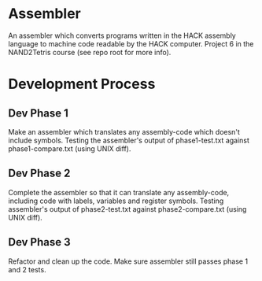 # Assembler #
An assembler which converts programs written in the HACK assembly language to machine code readable by the HACK computer. Project 6 in the NAND2Tetris course (see repo root for more info).

# Development Process #

Dev Phase 1
--------
Make an assembler which translates any assembly-code which doesn't include symbols. Testing the assembler's output of phase1-test.txt against phase1-compare.txt (using UNIX diff).

Dev Phase 2
--------
Complete the assembler so that it can translate any assembly-code, including code with labels, variables and register symbols. Testing assembler's output of phase2-test.txt against phase2-compare.txt (using UNIX diff).

Dev Phase 3
--------
Refactor and clean up the code. Make sure assembler still passes phase 1 and 2 tests.